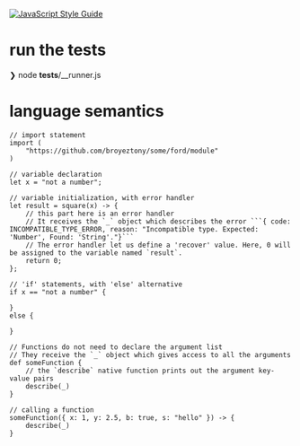 [![JavaScript Style Guide](https://img.shields.io/badge/code_style-standard-brightgreen.svg)](https://standardjs.com)

# run the tests
❯ node __tests__/__runner.js

# language semantics
```ford
// import statement
import (
    "https://github.com/broyeztony/some/ford/module"
)

// variable declaration
let x = "not a number";

// variable initialization, with error handler
let result = square(x) -> {
    // this part here is an error handler
    // It receives the `_` object which describes the error ```{ code: INCOMPATIBLE_TYPE_ERROR, reason: "Incompatible type. Expected: 'Number', Found: 'String'."}```
    // The error handler let us define a 'recover' value. Here, 0 will be assigned to the variable named `result`.
    return 0;
};

// 'if' statements, with 'else' alternative
if x == "not a number" {

}
else {

}

// Functions do not need to declare the argument list
// They receive the `_` object which gives access to all the arguments
def someFunction {
    // the `describe` native function prints out the argument key-value pairs
    describe(_)
}

// calling a function
someFunction({ x: 1, y: 2.5, b: true, s: "hello" }) -> {
    describe(_)
}
```
